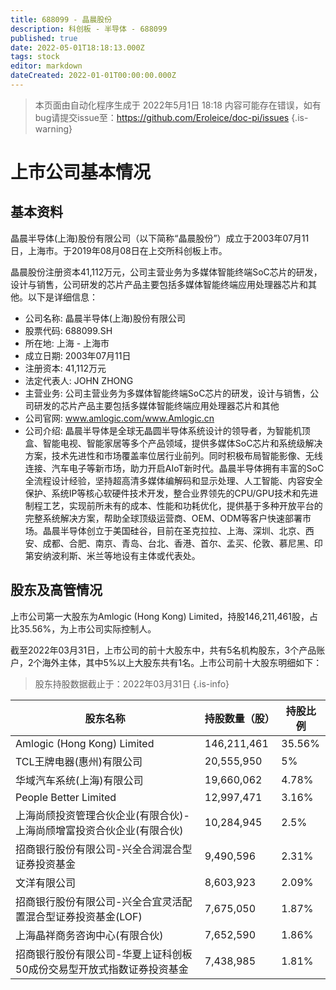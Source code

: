 ```yaml
---
title: 688099 - 晶晨股份
description: 科创板 - 半导体 - 688099
published: true
date: 2022-05-01T18:18:13.000Z
tags: stock
editor: markdown
dateCreated: 2022-01-01T00:00:00.000Z
---
```


> 本页面由自动化程序生成于 2022年5月1日 18:18
> 内容可能存在错误，如有bug请提交issue至：https://github.com/Eroleice/doc-pi/issues
{.is-warning}

# 上市公司基本情况

## 基本资料

晶晨半导体(上海)股份有限公司（以下简称“晶晨股份”）成立于2003年07月11日，上海市。于2019年08月08日在上交所科创板上市。

晶晨股份注册资本41,112万元，公司主营业务为多媒体智能终端SoC芯片的研发，设计与销售，公司研发的芯片产品主要包括多媒体智能终端应用处理器芯片和其他。以下是详细信息：

- 公司名称: 晶晨半导体(上海)股份有限公司
- 股票代码: 688099.SH
- 所在地: 上海 - 上海市
- 成立日期: 2003年07月11日
- 注册资本: 41,112万元
- 法定代表人: JOHN ZHONG
- 主营业务: 公司主营业务为多媒体智能终端SoC芯片的研发，设计与销售，公司研发的芯片产品主要包括多媒体智能终端应用处理器芯片和其他
- 公司官网: www.amlogic.com/www.Amlogic.cn
- 公司介绍: 晶晨半导体是全球无晶圆半导体系统设计的领导者，为智能机顶盒、智能电视、智能家居等多个产品领域，提供多媒体SoC芯片和系统级解决方案，技术先进性和市场覆盖率位居行业前列。同时积极布局智能影像、无线连接、汽车电子等新市场，助力开启AIoT新时代。晶晨半导体拥有丰富的SoC全流程设计经验，坚持超高清多媒体编解码和显示处理、人工智能、内容安全保护、系统IP等核心软硬件技术开发，整合业界领先的CPU/GPU技术和先进制程工艺，实现前所未有的成本、性能和功耗优化，提供基于多种开放平台的完整系统解决方案，帮助全球顶级运营商、OEM、ODM等客户快速部署市场。晶晨半导体创立于美国硅谷，目前在圣克拉拉、上海、深圳、北京、西安、成都、合肥、南京、青岛、台北、香港、首尔、孟买、伦敦、慕尼黑、印第安纳波利斯、米兰等地设有主体或代表处。


## 股东及高管情况

上市公司第一大股东为Amlogic (Hong Kong) Limited，持股146,211,461股，占比35.56%，为上市公司实际控制人。

截至2022年03月31日，上市公司的前十大股东中，共有5名机构股东，3个产品账户，2个海外主体，其中5%以上大股东共有1名。上市公司前十大股东明细如下：

> 股东持股数据截止于：2022年03月31日
{.is-info}

| 股东名称 | 持股数量（股） | 持股比例 |
| --- | --- | --- |
| Amlogic (Hong Kong) Limited | 146,211,461 | 35.56% |
| TCL王牌电器(惠州)有限公司 | 20,555,950 | 5% |
| 华域汽车系统(上海)有限公司 | 19,660,062 | 4.78% |
| People Better Limited | 12,997,471 | 3.16% |
| 上海尚颀投资管理合伙企业(有限合伙)-上海尚颀增富投资合伙企业(有限合伙) | 10,284,945 | 2.5% |
| 招商银行股份有限公司-兴全合润混合型证券投资基金 | 9,490,596 | 2.31% |
| 文洋有限公司 | 8,603,923 | 2.09% |
| 招商银行股份有限公司-兴全合宜灵活配置混合型证券投资基金(LOF) | 7,675,050 | 1.87% |
| 上海晶祥商务咨询中心(有限合伙) | 7,652,590 | 1.86% |
| 招商银行股份有限公司-华夏上证科创板50成份交易型开放式指数证券投资基金 | 7,438,985 | 1.81% |




